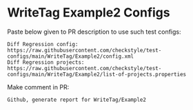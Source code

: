 # WriteTag Example2 Configs
Paste below given to PR description to use such test configs:
```
Diff Regression config: https://raw.githubusercontent.com/checkstyle/test-configs/main/WriteTag/Example2/config.xml
Diff Regression projects: https://raw.githubusercontent.com/checkstyle/test-configs/main/WriteTag/Example2/list-of-projects.properties
```
Make comment in PR:
```
Github, generate report for WriteTag/Example2
```
